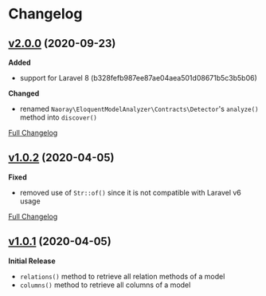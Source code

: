 # Changelog

## [v2.0.0](https://github.com/Naoray/eloquent-model-analyzer/tree/v2.0.0) (2020-09-23)

**Added**
- support for Laravel 8 (b328fefb987ee87ae04aea501d08671b5c3b5b06)

**Changed**
- renamed `Naoray\EloquentModelAnalyzer\Contracts\Detector`'s `analyze()` method into `discover()`

[Full Changelog](https://github.com/naoray/eloquent-model-analyzer/compare/v1.0.2..v2.0.0)

## [v1.0.2](https://github.com/Naoray/eloquent-model-analyzer/tree/v1.0.2) (2020-04-05)

**Fixed**
- removed use of `Str::of()` since it is not compatible with Laravel v6 usage

[Full Changelog](https://github.com/naoray/eloquent-model-analyzer/compare/v1.0.1..v1.0.2)

## [v1.0.1](https://github.com/Naoray/eloquent-model-analyzer/tree/v1.0.1) (2020-04-05)

**Initial Release**
- `relations()` method to retrieve all relation methods of a model
- `columns()` method to retrieve all columns of a model